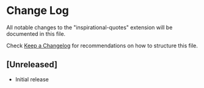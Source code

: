 # Change Log

All notable changes to the "inspirational-quotes" extension will be documented in this file.

Check [Keep a Changelog](http://keepachangelog.com/) for recommendations on how to structure this file.

## [Unreleased]

- Initial release